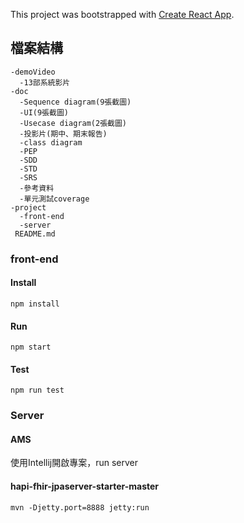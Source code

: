 This project was bootstrapped with [Create React App](https://github.com/facebook/create-react-app).

## 檔案結構
```
-demoVideo
  -13部系統影片
-doc
  -Sequence diagram(9張截圖)
  -UI(9張截圖)
  -Usecase diagram(2張截圖)
  -投影片(期中、期末報告)
  -class diagram
  -PEP
  -SDD
  -STD
  -SRS
  -參考資料
  -單元測試coverage
-project
  -front-end
  -server
 README.md
```

### front-end

#### Install
```
npm install
```

#### Run
```
npm start
```

#### Test
```
npm run test
```

### Server

#### AMS
使用Intellij開啟專案，run server

#### hapi-fhir-jpaserver-starter-master
```
mvn -Djetty.port=8888 jetty:run
```

